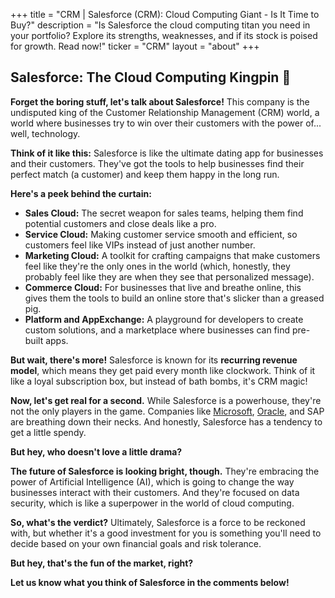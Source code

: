 +++
title = "CRM |  Salesforce (CRM): Cloud Computing Giant - Is It Time to Buy?"
description = "Is Salesforce the cloud computing titan you need in your portfolio? Explore its strengths, weaknesses, and if its stock is poised for growth. Read now!"
ticker = "CRM"
layout = "about"
+++

        


## Salesforce: The Cloud Computing Kingpin 👑 

**Forget the boring stuff, let's talk about Salesforce!** This company is the undisputed king of the Customer Relationship Management (CRM) world, a world where businesses try to win over their customers with the power of... well, technology. 

**Think of it like this:** Salesforce is like the ultimate dating app for businesses and their customers. They've got the tools to help businesses find their perfect match (a customer) and keep them happy in the long run. 

**Here's a peek behind the curtain:** 

* **Sales Cloud:** The secret weapon for sales teams, helping them find potential customers and close deals like a pro.
* **Service Cloud:**  Making customer service smooth and efficient, so customers feel like VIPs instead of just another number.
* **Marketing Cloud:**  A toolkit for crafting campaigns that make customers feel like they're the only ones in the world (which, honestly, they probably feel like they are when they see that personalized message). 
* **Commerce Cloud:**  For businesses that live and breathe online, this gives them the tools to build an online store that's slicker than a greased pig.
* **Platform and AppExchange:**  A playground for developers to create custom solutions, and a marketplace where businesses can find pre-built apps. 

**But wait, there's more!**  Salesforce is known for its **recurring revenue model**, which means they get paid every month like clockwork. Think of it like a loyal subscription box, but instead of bath bombs, it's CRM magic! 

**Now, let's get real for a second.**  While Salesforce is a powerhouse, they're not the only players in the game. Companies like [Microsoft](/stocks/msft/), [Oracle](/stocks/orcl/), and SAP are breathing down their necks.  And honestly, Salesforce has a tendency to get a little spendy.  

**But hey, who doesn't love a little drama?** 

**The future of Salesforce is looking bright, though.** They're embracing the power of Artificial Intelligence (AI), which is going to change the way businesses interact with their customers.  And they're focused on data security, which is like a superpower in the world of cloud computing.

**So, what's the verdict?**  Ultimately, Salesforce is a force to be reckoned with, but whether it's a good investment for you is something you'll need to decide based on your own financial goals and risk tolerance.  

**But hey, that's the fun of the market, right?**  

**Let us know what you think of Salesforce in the comments below!** 

        